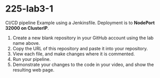 # 225-lab3-1
CI/CD pipeline Example using a Jenkinsfile.  Deployment is to __NodePort 32000 on ClusterIP__.

1) Create a new blank repository in your GitHub account using the lab name above.
2) Copy the URL of this repository and paste it into your repository.
3) View each file, and make changes where it is commented.
4) Run your pipeline.
5) Demonstrate your changes to the code in your video, and show the resulting web page.
